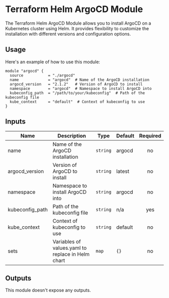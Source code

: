 # Terraform Helm ArgoCD Module

The Terraform Helm ArgoCD Module allows you to install ArgoCD on a Kubernetes cluster using Helm. It provides flexibility to customize the installation with different versions and configuration options.

## Usage

Here's an example of how to use this module:

```hcl
module "argocd" {
  source           = "./argocd"
  name             = "argocd"  # Name of the ArgoCD installation
  argocd_version   = "2.1.2"   # Version of ArgoCD to install
  namespace        = "argocd"  # Namespace to install ArgoCD into
  kubeconfig_path  = "/path/to/your/kubeconfig"  # Path of the kubeconfig file
  kube_context     = "default"  # Context of kubeconfig to use
}
```

## Inputs

| Name             | Description                                       | Type    | Default | Required |
|------------------|---------------------------------------------------|---------|---------|:--------:|
| name             | Name of the ArgoCD installation                   | `string`| argocd  | no       |
| argocd_version   | Version of ArgoCD to install                      | `string`| latest  | no       |
| namespace        | Namespace to install ArgoCD into                  | `string`| argocd  | no       |
| kubeconfig_path  | Path of the kubeconfig file                       | `string`| n/a     | yes      |
| kube_context     | Context of kubeconfig to use                      | `string`| default | no       |
| sets             | Variables of values.yaml to replace in Helm chart | `map`   | `{}`    | no       |

## Outputs

This module doesn't expose any outputs.
